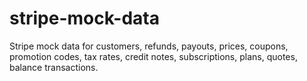 # stripe-mock-data
Stripe mock data for  customers, refunds, payouts, prices, coupons, promotion codes, tax rates, credit notes, subscriptions, plans, quotes, balance transactions.
